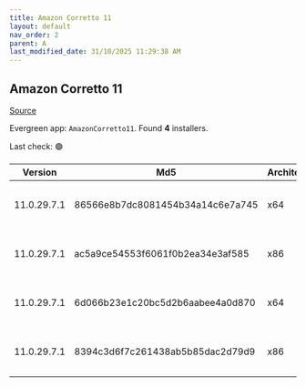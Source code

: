 ```yaml
---
title: Amazon Corretto 11
layout: default
nav_order: 2
parent: A
last_modified_date: 31/10/2025 11:29:38 AM
---
```


## Amazon Corretto 11

[Source](https://aws.amazon.com/corretto/)

Evergreen app: `AmazonCorretto11`. Found **4** installers.

Last check: 🟢

| Version     | Md5                              | Architecture | Type | URI                                                                                                                                                                                                          |
| ----------- | -------------------------------- | ------------ | ---- | ------------------------------------------------------------------------------------------------------------------------------------------------------------------------------------------------------------ |
| 11.0.29.7.1 | 86566e8b7dc8081454b34a14c6e7a745 | x64          | msi  | [https://corretto.aws/downloads/resources/11.0.29.7.1/amazon-corretto-11.0.29.7.1-windows-x64.msi](https://corretto.aws/downloads/resources/11.0.29.7.1/amazon-corretto-11.0.29.7.1-windows-x64.msi)         |
| 11.0.29.7.1 | ac5a9ce54553f6061f0b2ea34e3af585 | x86          | msi  | [https://corretto.aws/downloads/resources/11.0.29.7.1/amazon-corretto-11.0.29.7.1-windows-x86.msi](https://corretto.aws/downloads/resources/11.0.29.7.1/amazon-corretto-11.0.29.7.1-windows-x86.msi)         |
| 11.0.29.7.1 | 6d066b23e1c20bc5d2b6aabee4a0d870 | x64          | zip  | [https://corretto.aws/downloads/resources/11.0.29.7.1/amazon-corretto-11.0.29.7.1-windows-x64-jdk.zip](https://corretto.aws/downloads/resources/11.0.29.7.1/amazon-corretto-11.0.29.7.1-windows-x64-jdk.zip) |
| 11.0.29.7.1 | 8394c3d6f7c261438ab5b85dac2d79d9 | x86          | zip  | [https://corretto.aws/downloads/resources/11.0.29.7.1/amazon-corretto-11.0.29.7.1-windows-x86-jdk.zip](https://corretto.aws/downloads/resources/11.0.29.7.1/amazon-corretto-11.0.29.7.1-windows-x86-jdk.zip) |
